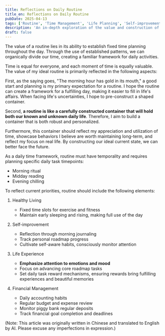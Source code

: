 ```yaml
---
title: Reflections on Daily Routine
title_en: Reflections on Daily Routine
pubDate: 2025-04-13
tags: ['Routine', 'Time Management', 'Life Planning', 'Self-improvement']
description: 'An in-depth exploration of the value and construction of daily routines, discussing how to create an ideal life framework through time planning, healthy living, self-improvement, and financial management.'
draft: false
---
```




The value of a routine lies in its ability to establish fixed time planning throughout the day. Through the use of established patterns, we can organically divide our time, creating a familiar framework for daily activities.

Time is equal for everyone, and each moment of time is equally valuable. The value of my ideal routine is primarily reflected in the following aspects:

First, as the saying goes, "The morning hour has gold in its mouth," a good start and planning is my primary expectation for a routine. I hope the routine can create a framework for a fulfilling day, making it easier to fill in life's affairs. When facing life's uncertainties, I hope to pre-construct a shaped container.

Second, **a routine is like a carefully constructed container that will hold both our known and unknown daily life**. Therefore, I aim to build a container that is both robust and personalized.

Furthermore, this container should reflect my appreciation and utilization of time, showcase behaviors I believe are worth maintaining long-term, and reflect my focus on real life. By constructing our ideal current state, we can better face the future.

As a daily time framework, routine must have temporality and requires planning specific daily task timepoints:
- Morning ritual
- Midday reading
- Evening chilling

To reflect current priorities, routine should include the following elements:

1. Healthy Living
   - Fixed time slots for exercise and fitness
   - Maintain early sleeping and rising, making full use of the day

2. Self-improvement
   - Reflection through morning journaling
   - Track personal roadmap progress
   - Cultivate self-aware habits, consciously monitor attention

3. Life Experience
   - **Emphasize attention to emotions and mood**
   - Focus on advancing core roadmap tasks
   - Set daily task reward mechanisms, ensuring rewards bring fulfilling experiences and beautiful memories

4. Financial Management
   - Daily accounting habits
   - Regular budget and expense review
   - Monitor piggy bank regular deposits
   - Track financial goal completion and deadlines

(Note: This article was originally written in Chinese and translated to English by AI. Please excuse any imperfections in expression.)